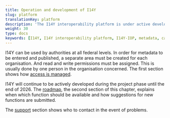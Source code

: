 ```yaml
---
title: Operation and development of I14Y
slug: platform
translationKey: platform
description: 'The I14Y interoperability platform is under active development.'
weight: 30
type: docs
keywords: [I14Y, I14Y interoperability platform, I14Y-IOP, metadata, catalogue, support, help, problems, user management, account management, access management, access]
---
```


I14Y can be used by authorities at all federal levels. In order for metadata to be entered and published, a separate area must be created for each organisation. And read and write permissions must be assigned. This is usually done by one person in the organisation concerned. The first section shows how [access is managed](/handbook/en/platform/accounts).

I14Y will continue to be actively developed during the project phase until the end of 2026. The [roadmap](/handbook/en/plattform/roadmap), the second section of this chapter, explains when which function should be available and how suggestions for new functions are submitted. 

The [support](/handbook/en/platform/support) section shows who to contact in the event of problems.